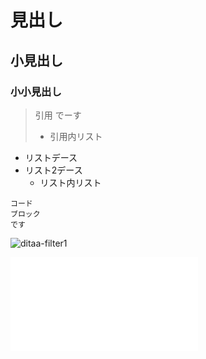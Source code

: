 見出し
======

小見出し
--------

### 小小見出し

> 引用 でーす
>
> -   引用内リスト

-   リストデース
-   リスト2デース
    -   リスト内リスト

``` {.unko}
コード
ブロック
です
```

![ditaa-filter1](/private/var/folders/qj/4djpmzz976b00n3m358bn8bm0000gn/T/ditaa-filter14901/inputmd1.png "ditaa-filter1")

![alt text](hoge.img "title")
